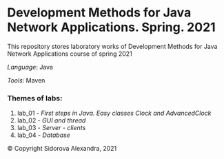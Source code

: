 # Development Methods for Java Network Applications. Spring. 2021
This repository stores laboratory works of Development Methods for Java Network Applications course of spring 2021

*Language*: Java

*Tools*: Maven

### Themes of labs:
1. lab_01 - *First steps in Java. Easy classes Clock and AdvancedClock*
2. lab_02 - *GUI and thread*
3. lab_03 - *Server - clients*
3. lab_04 - *Database*


© Copyright Sidorova Alexandra, 2021

